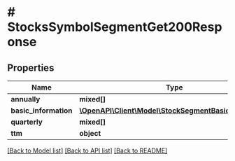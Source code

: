 # # StocksSymbolSegmentGet200Response

## Properties

Name | Type | Description | Notes
------------ | ------------- | ------------- | -------------
**annually** | **mixed[]** |  | [optional]
**basic_information** | [**\OpenAPI\Client\Model\StockSegmentBasicInformation**](StockSegmentBasicInformation.md) |  | [optional]
**quarterly** | **mixed[]** |  | [optional]
**ttm** | **object** |  | [optional]

[[Back to Model list]](../../README.md#models) [[Back to API list]](../../README.md#endpoints) [[Back to README]](../../README.md)
